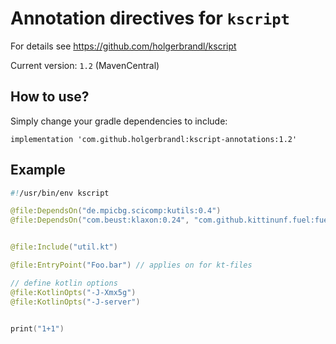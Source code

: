 # Annotation directives for `kscript`

For details see https://github.com/holgerbrandl/kscript

Current version: `1.2` (MavenCentral)

## How to use?

Simply change your gradle dependencies to include:

```
implementation 'com.github.holgerbrandl:kscript-annotations:1.2'
```

## Example

```kotlin
#!/usr/bin/env kscript

@file:DependsOn("de.mpicbg.scicomp:kutils:0.4")
@file:DependsOn("com.beust:klaxon:0.24", "com.github.kittinunf.fuel:fuel:1.3.1")


@file:Include("util.kt")

@file:EntryPoint("Foo.bar") // applies on for kt-files

// define kotlin options
@file:KotlinOpts("-J-Xmx5g")
@file:KotlinOpts("-J-server")


print("1+1")
```